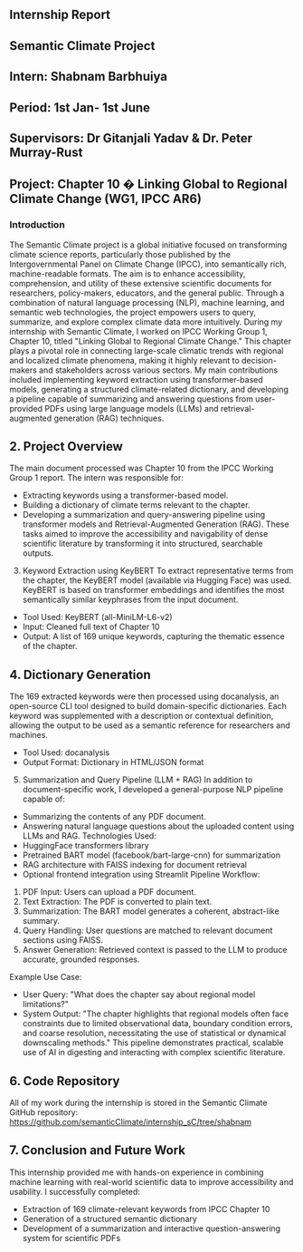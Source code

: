 ## Internship Report
## Semantic Climate Project
## Intern: Shabnam Barbhuiya
## Period: 1st Jan- 1st June
## Supervisors: Dr Gitanjali Yadav & Dr. Peter Murray-Rust
## Project: Chapter 10 � Linking Global to Regional Climate Change (WG1, IPCC AR6)

### Introduction

The Semantic Climate project is a global initiative focused on transforming climate science reports, particularly those published by the Intergovernmental Panel on Climate Change (IPCC), into semantically rich, machine-readable formats. The aim is to enhance accessibility, comprehension, and utility of these extensive scientific documents for researchers, policy-makers, educators, and the general public. Through a combination of natural language processing (NLP), machine learning, and semantic web technologies, the project empowers users to query, summarize, and explore complex climate data more intuitively.
During my internship with Semantic Climate, I worked on IPCC Working Group 1, Chapter 10, titled "Linking Global to Regional Climate Change." This chapter plays a pivotal role in connecting large-scale climatic trends with regional and localized climate phenomena, making it highly relevant to decision-makers and stakeholders across various sectors.
My main contributions included implementing keyword extraction using transformer-based models, generating a structured climate-related dictionary, and developing a pipeline capable of summarizing and answering questions from user-provided PDFs using large language models (LLMs) and retrieval-augmented generation (RAG) techniques.


## 2. Project Overview

The main document processed was Chapter 10 from the IPCC Working Group 1 report. The intern was responsible for:
* Extracting keywords using a transformer-based model.
* Building a dictionary of climate terms relevant to the chapter.
* Developing a summarization and query-answering pipeline using transformer models and Retrieval-Augmented Generation (RAG).
These tasks aimed to improve the accessibility and navigability of dense scientific literature by transforming it into structured, searchable outputs.
3. Keyword Extraction using KeyBERT
To extract representative terms from the chapter, the KeyBERT model (available via Hugging Face) was used. KeyBERT is based on transformer embeddings and identifies the most semantically similar keyphrases from the input document.
* Tool Used: KeyBERT (all-MiniLM-L6-v2)
* Input: Cleaned full text of Chapter 10
* Output: A list of 169 unique keywords, capturing the thematic essence of the chapter.


## 4. Dictionary Generation

The 169 extracted keywords were then processed using docanalysis, an open-source CLI tool designed to build domain-specific dictionaries. Each keyword was supplemented with a description or contextual definition, allowing the output to be used as a semantic reference for researchers and machines.
* Tool Used: docanalysis
* Output Format: Dictionary in HTML/JSON format

5. Summarization and Query Pipeline (LLM + RAG)
In addition to document-specific work, I developed a general-purpose NLP pipeline capable of:
* Summarizing the contents of any PDF document.
* Answering natural language questions about the uploaded content using LLMs and RAG.
Technologies Used:
* HuggingFace transformers library
* Pretrained BART model (facebook/bart-large-cnn) for summarization
* RAG architecture with FAISS indexing for document retrieval
* Optional frontend integration using Streamlit
Pipeline Workflow:
1. PDF Input: Users can upload a PDF document.
2. Text Extraction: The PDF is converted to plain text.
3. Summarization: The BART model generates a coherent, abstract-like summary.
4. Query Handling: User questions are matched to relevant document sections using FAISS.
5. Answer Generation: Retrieved context is passed to the LLM to produce accurate, grounded responses.

Example Use Case:
* User Query: "What does the chapter say about regional model limitations?"
* System Output: "The chapter highlights that regional models often face constraints due to limited observational data, boundary condition errors, and coarse resolution, necessitating the use of statistical or dynamical downscaling methods."
This pipeline demonstrates practical, scalable use of AI in digesting and interacting with complex scientific literature.

## 6. Code Repository

All of my work during the internship is stored in the Semantic Climate GitHub repository: https://github.com/semanticClimate/internship_sC/tree/shabnam

## 7. Conclusion and Future Work
This internship provided me with hands-on experience in combining machine learning with real-world scientific data to improve accessibility and usability. I successfully completed:
* Extraction of 169 climate-relevant keywords from IPCC Chapter 10
* Generation of a structured semantic dictionary
* Development of a summarization and interactive question-answering system for scientific PDFs


